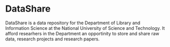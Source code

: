# DataShare
DataShare is a data repository for the Department of Library and Information Science at the National University of Science and Technology. It afford researhers in the Department an opportinity to store and share raw data, research projects and research papers. 
